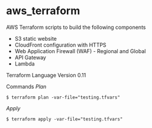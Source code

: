 # aws_terraform
AWS Terraform scripts to build the following components
* S3 static website
* CloudFront configuration with HTTPS
* Web Application Firewall (WAF) - Regional and Global
* API Gateway
* Lambda

Terraform Language Version 0.11

Commands
*Plan*
```
$ terraform plan -var-file="testing.tfvars"
```
*Apply*
```
$ terraform apply -var-file="testing.tfvars"
```
